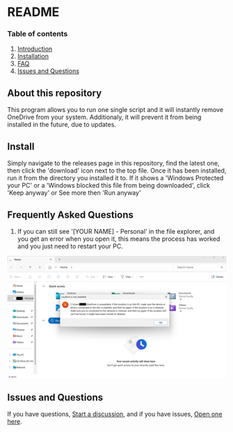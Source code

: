 # README

### Table of contents

1. [Introduction](#about-this-repository)
2. [Installation](#install)
3. [FAQ](#frequently-asked-questions)
4. [Issues and Questions](#issues-and-questions)


## About this repository

This program allows you to run one single script and it will instantly remove OneDrive from your system. Additionaly, it will prevent it from being installed in the future, due to updates.


## Install

Simply navigate to the releases page in this repository, find the latest one, then click the 'download' icon next to the top file. Once it has been installed, run it from the directory you installed it to. If it shows a 'Windows Protected your PC' or a 'Windows blocked this file from being downloaded', click 'Keep anyway' or See more then 'Run anyway'


## Frequently Asked Questions

1. If you can still see '[YOUR NAME] - Personal' in the file explorer, and you get an error when you open it, this means the process has worked and you just need to restart your PC.
   
![Location couldn't be found error message](assets/message.png)


## Issues and Questions

If you have questions, [Start a discussion](https://github.com/manchesterjames-cpu/removeonedrive/discussions), and if you have issues, [Open one here](https://github.com/manchesterjames-cpu/removeonedrive/issues).
